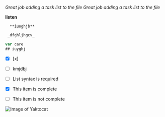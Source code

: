 _Great job adding a task list to the file Great job adding a task list to the file_

**listen**
```oihgfxcvbn
  **iuoghjb**
````

```` python 
 _dfghljhgcv_
````
``` javascript
var care
## iuyghj
```
- [x]  [x]  
 -  [ ] kmjdbj
- [ ] List syntax is required
- [x] This item is complete
- [ ] This item is not complete


![Image of Yaktocat](https://octodex.github.com/images/yaktocat.png)
